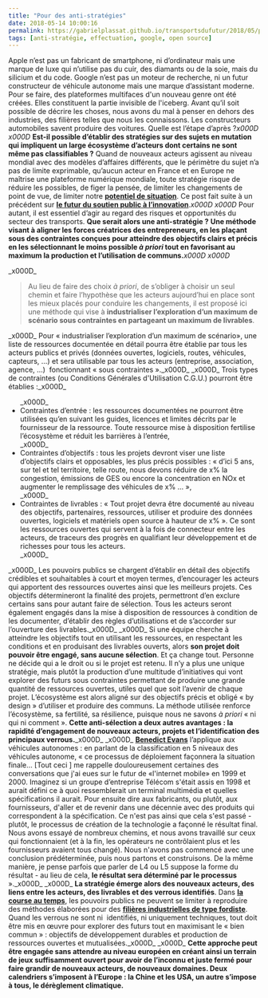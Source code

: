 ```yaml
---
title: "Pour des anti-stratégies"
date: 2018-05-14 10:00:16
permalink: https://gabrielplassat.github.io/transportsdufutur/2018/05/pour-des-anti-strategies.html
tags: [anti-stratégie, effectuation, google, open source]
---
```


Apple n’est pas un fabricant de smartphone, ni d’ordinateur mais une marque de luxe qui n’utilise pas du cuir, des diamants ou de la soie, mais du silicium et du code. Google n’est pas un moteur de recherche, ni un futur constructeur de véhicule autonome mais une marque d’assistant moderne. Pour se faire, des plateformes multifaces d'un nouveau genre ont été créées. Elles constituent la partie invisible de l'iceberg. Avant qu’il soit possible de décrire les choses, nous avons du mal à penser en dehors des industries, des filières telles que nous les connaissons. Les constructeurs automobiles savent produire des voitures. Quelle est l’étape d’après ?_x000D_
_x000D_
<strong>Est-il possible d’établir des stratégies sur des sujets en mutation qui impliquent un large écosystème d’acteurs dont certains ne sont même pas classifiables ?</strong> Quand de nouveaux acteurs agissent au niveau mondial avec des modèles d’affaires différents, que le périmètre du sujet n’a pas de limite exprimable, qu’aucun acteur en France et en Europe ne maîtrise une plateforme numérique mondiale, toute stratégie risque de réduire les possibles, de figer la pensée, de limiter les changements de point de vue, de limiter notre <strong><a href="http://transportsdufutur.ademe.fr/2018/04/le-potentiel-de-situation.html">potentiel de situation</a></strong>. Ce post fait suite à un précédent sur <strong><a href="http://transportsdufutur.ademe.fr/2016/01/metanote-n23-lavenir-du-soutien-public-a-linnovation.html">le futur du soutien public à l’innovation</a></strong>._x000D_
_x000D_
Pour autant, il est essentiel d’agir au regard des risques et opportunités du secteur des transports. <strong>Que serait alors une anti-stratégie ?</strong> <strong>Une méthode visant à aligner les forces créatrices des entrepreneurs, en les plaçant sous des contraintes conçues pour atteindre des objectifs clairs et précis en les sélectionnant le moins possible <em>à priori</em> tout en favorisant au maximum la production et l’utilisation de communs.</strong>_x000D_
_x000D_
<!--more-->_x000D_
<blockquote>Au lieu de faire des choix <em>à priori</em>, de s’obliger à choisir un seul chemin et faire l’hypothèse que les acteurs aujourd’hui en place sont les mieux placés pour conduire les changements, il est proposé ici une méthode qui vise à <strong>industrialiser l’exploration d’un maximum de scénario sous contraintes en partageant un maximum de livrables</strong>.</blockquote>_x000D_
Pour « industrialiser l’exploration d’un maximum de scénario», une liste de ressources documentée en détail pourra être établie par tous les acteurs publics et privés (données ouvertes, logiciels, routes, véhicules, capteurs, …) et sera utilisable par tous les acteurs (entreprise, association, agence, …)  fonctionnant « sous contraintes »._x000D_
_x000D_
Trois types de contraintes (ou Conditions Générales d'Utilisation C.G.U.) pourront être établies :_x000D_
<ul>_x000D_
 	<li>Contraintes d’entrée : les ressources documentées ne pourront être utilisées qu’en suivant les guides, licences et limites décrits par le fournisseur de la ressource. Toute ressource mise à disposition fertilise l’écosystème et réduit les barrières à l’entrée,</li>_x000D_
 	<li>Contraintes d’objectifs : tous les projets devront viser une liste d’objectifs clairs et opposables, les plus précis possibles : « d’ici 5 ans, sur tel et tel territoire, telle route, nous devons réduire de x% la congestion, émissions de GES ou encore la concentration en NOx et augmenter le remplissage des véhicules de x% … »,</li>_x000D_
 	<li>Contraintes de livrables : « Tout projet devra être documenté au niveau des objectifs, partenaires, ressources, utiliser et produire des données ouvertes, logiciels et matériels open source à hauteur de x% ». Ce sont les ressources ouvertes qui servent à la fois de connecteur entre les acteurs, de traceurs des progrès en qualifiant leur développement et de richesses pour tous les acteurs.</li>_x000D_
</ul>_x000D_
Les pouvoirs publics se chargent d’établir en détail des objectifs crédibles et souhaitables à court et moyen termes, d’encourager les acteurs qui apportent des ressources ouvertes ainsi que les meilleurs projets. Ces objectifs détermineront la finalité des projets, permettront d’en exclure certains sans pour autant faire de sélection. Tous les acteurs seront également engagés dans la mise à disposition de ressources à condition de les documenter, d’établir des règles d’utilisations et de s’accorder sur l’ouverture des livrables._x000D_
_x000D_
Si une équipe cherche à atteindre les objectifs tout en utilisant les ressources, en respectant les conditions et en produisant des livrables ouverts, alors <strong>son projet doit pouvoir être engagé, sans aucune sélection</strong>. Et ça change tout. Personne ne décide qui a le droit ou si le projet est retenu. Il n’y a plus une unique stratégie, mais plutôt la production d’une multitude d’initiatives qui vont explorer des futurs sous contraintes permettant de produire une grande quantité de ressources ouvertes, utiles quel que soit l’avenir de chaque projet. L’écosystème est alors aligné sur des objectifs précis et obligé « by design » d’utiliser et produire des communs. La méthode utilisée renforce l’écosystème, sa fertilité, sa résilience, puisque nous ne savons <em>à priori</em> « ni qui ni comment ». <strong>Cette anti-sélection a deux autres avantages : la rapidité d’engagement de nouveaux acteurs, projets et l’identification des principaux verrous.</strong>_x000D_
_x000D_
<strong><a href="https://www.ben-evans.com/benedictevans/2018/3/26/steps-to-autonomy">Benedict Evans</a></strong> l’applique aux véhicules autonomes : en parlant de la classification en 5 niveaux des véhicules autonome, « ce processus de déploiement façonnera la situation finale… [Tout ceci ] me rappelle douloureusement certaines des conversations que j'ai eues sur le futur de «l'internet mobile» en 1999 et 2000. Imaginez si un groupe d’entreprise Télécom s'était assis en 1998 et aurait défini ce à quoi ressemblerait un terminal multimédia et quelles spécifications il aurait. Pour ensuite dire aux fabricants, ou plutôt, aux fournisseurs, d'aller et de revenir dans une décennie avec des produits qui correspondent à la spécification. Ce n'est pas ainsi que cela s'est passé - plutôt, le processus de création de la technologie a façonné le résultat final. Nous avons essayé de nombreux chemins, et nous avons travaillé sur ceux qui fonctionnaient (et à la fin, les opérateurs ne contrôlaient plus et les fournisseurs avaient tous changé). Nous n'avons pas commencé avec une conclusion prédéterminée, puis nous partons et construisons. De la même manière, je pense parfois que parler de L4 ou L5 suppose la forme du résultat - au lieu de cela, <strong>le résultat sera déterminé par le processus</strong> »._x000D_
_x000D_
<strong>La stratégie émerge alors des nouveaux acteurs, des liens entre les acteurs, des livrables et des verrous identifiés</strong>. Dans <strong><a href="http://transportsdufutur.ademe.fr/2018/01/metanote-n25-le-temps-12.html">la course au temps</a></strong>, les pouvoirs publics ne peuvent se limiter à reproduire des méthodes élaborées pour des <strong><a href="https://www.alternatives-economiques.fr/vers-une-nouvelle-grande-transformation/00077215">filières industrielles de type fordiste</a></strong>. Quand les verrous ne sont ni  identifiés, ni uniquement techniques, tout doit être mis en œuvre pour explorer des futurs tout en maximisant le « bien commun » : objectifs de développement durables et production de ressources ouvertes et mutualisées._x000D_
_x000D_
<strong>Cette approche peut être engagée sans attendre au niveau européen en créant ainsi un terrain de jeux suffisamment ouvert pour avoir de l’inconnu et juste fermé pour faire grandir de nouveaux acteurs, de nouveaux domaines. Deux calendriers s’imposent à l’Europe : la Chine et les USA, un autre s’impose à tous, le dérèglement climatique.</strong>
